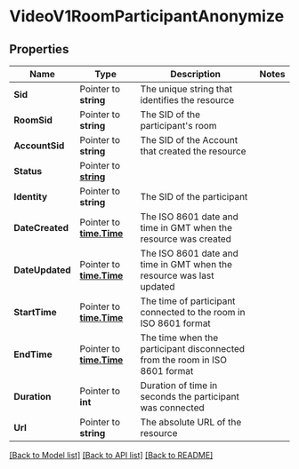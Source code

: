 # VideoV1RoomParticipantAnonymize

## Properties

Name | Type | Description | Notes
------------ | ------------- | ------------- | -------------
**Sid** | Pointer to **string** | The unique string that identifies the resource |
**RoomSid** | Pointer to **string** | The SID of the participant's room |
**AccountSid** | Pointer to **string** | The SID of the Account that created the resource |
**Status** | Pointer to [**string**](RoomParticipantAnonymizeEnumStatus.md) |  |
**Identity** | Pointer to **string** | The SID of the participant |
**DateCreated** | Pointer to [**time.Time**](time.Time.md) | The ISO 8601 date and time in GMT when the resource was created |
**DateUpdated** | Pointer to [**time.Time**](time.Time.md) | The ISO 8601 date and time in GMT when the resource was last updated |
**StartTime** | Pointer to [**time.Time**](time.Time.md) | The time of participant connected to the room in ISO 8601 format |
**EndTime** | Pointer to [**time.Time**](time.Time.md) | The time when the participant disconnected from the room in ISO 8601 format |
**Duration** | Pointer to **int** | Duration of time in seconds the participant was connected |
**Url** | Pointer to **string** | The absolute URL of the resource |

[[Back to Model list]](../README.md#documentation-for-models) [[Back to API list]](../README.md#documentation-for-api-endpoints) [[Back to README]](../README.md)


